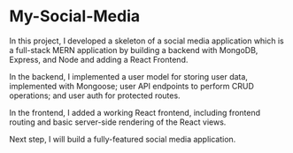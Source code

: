 # My-Social-Media
In this project, I developed a skeleton of a social media application which is a full-stack MERN application 
by building a backend with MongoDB, Express, and Node and adding a React Frontend.

In the backend, I implemented a user model for storing user data, implemented with Mongoose; user API endpoints 
to perform CRUD operations; and user auth for protected routes.

In the frontend, I added a working React frontend, including frontend routing and basic server-side rendering 
of the React views.

Next step, I will build a fully-featured social media application.
